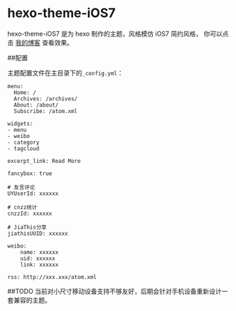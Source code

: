 # hexo-theme-iOS7

hexo-theme-iOS7 是为 hexo 制作的主题，风格模仿 iOS7 简约风格， 你可以点击 [我的博客](http://esoftmobile.com) 查看效果。

##配置

主题配置文件在主目录下的`_config.yml`：

```
menu:
  Home: /
  Archives: /archives/
  About: /about/
  Subscribe: /atom.xml

widgets: 
- menu
- weibo
- category
- tagcloud

excerpt_link: Read More

fancybox: true

# 友言评论
UYUserId: xxxxxx

# cnzz统计
cnzzId: xxxxxx

# JiaThis分享
jiathisUUID: xxxxxx

weibo:
	name: xxxxxx
	uid: xxxxxx
	link: xxxxxx

rss: http://xxx.xxx/atom.xml
```

##TODO
当前对小尺寸移动设备支持不够友好，后期会针对手机设备重新设计一套兼容的主题。